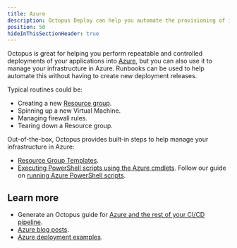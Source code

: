 ```yaml
---
title: Azure
description: Octopus Deploy can help you automate the provisioning of infrastructure in Azure using runbooks.
position: 50
hideInThisSectionHeader: true
---
```


Octopus is great for helping you perform repeatable and controlled deployments of your applications into [Azure](https://azure.microsoft.com/), but you can also use it to manage your infrastructure in Azure. Runbooks can be used to help automate this without having to create new deployment releases.

Typical routines could be:

- Creating a new [Resource group](https://docs.microsoft.com/en-us/azure/azure-resource-manager/management/overview#resource-groups).
- Spinning up a new Virtual Machine.
- Managing firewall rules.
- Tearing down a Resource group.

Out-of-the-box, Octopus provides built-in steps to help manage your infrastructure in Azure:
- [Resource Group Templates](/docs/operations-runbooks/runbook-examples/azure/resource-groups/index.md).
- [Executing PowerShell scripts using the Azure cmdlets](/docs/deployment-examples/custom-scripts/azure-powershell-scripts.md). Follow our guide on [running Azure PowerShell scripts](/docs/deployment-examples/azure-deployments/running-azure-powershell/index.md).

## Learn more

- Generate an Octopus guide for [Azure and the rest of your CI/CD pipeline](https://octopus.com/docs/guides?destination=Azure%20websites).
- [Azure blog posts](https://octopus.com/blog/tag/azure).
- [Azure deployment examples](/docs/deployment-examples/azure-deployments/index.md).
